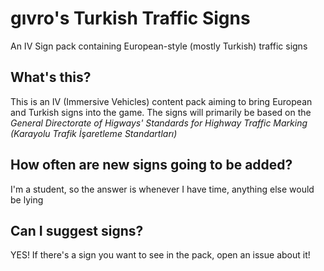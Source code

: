 # gıvro's Turkish Traffic Signs
An IV Sign pack containing European-style (mostly Turkish) traffic signs

## What's this?
This is an IV (Immersive Vehicles) content pack aiming to bring European and Turkish signs into the game. The signs will primarily be based on the *General Directorate of Higways' Standards for Highway Traffic Marking (Karayolu Trafik İşaretleme Standartları)*

## How often are new signs going to be added?
I'm a student, so the answer is whenever I have time, anything else would be lying

## Can I suggest signs?
YES! If there's a sign you want to see in the pack, open an issue about it!
